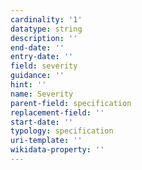 ```yaml
---
cardinality: '1'
datatype: string
description: ''
end-date: ''
entry-date: ''
field: severity
guidance: ''
hint: ''
name: Severity
parent-field: specification
replacement-field: ''
start-date: ''
typology: specification
uri-template: ''
wikidata-property: ''
---
```

